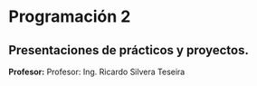 # Programación 2

## Presentaciones de prácticos y proyectos.
<p><strong>Profesor:</strong> Profesor: Ing. Ricardo Silvera Teseira </p> 

